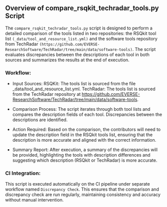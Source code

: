 ## Overview of compare_rsqkit_techradar_tools.py Script

The `compare_rsqkit_techradar_tools.py` script is designed to perform a detailed comparison of the tools listed in two repositories: the RSQkit tool list `(_data/tool_and_resource_list.yml)` and the software tools repository from TechRadar `(https://github.com/EVERSE-ResearchSoftware/TechRadar/tree/main/data/software-tools)`. The script evaluates discrepancies between the descriptions of each tool in both sources and summarizes the results at the end of execution.

### Workflow:
- Input Sources:
RSQKit: The tools list is sourced from the file _data/tool_and_resource_list.yml.
TechRadar: The tools list is sourced from the TechRadar repository at https://github.com/EVERSE-ResearchSoftware/TechRadar/tree/main/data/software-tools.

- Comparison Process:
The script iterates through both tool lists and compares the description fields of each tool.
Discrepancies between the descriptions are identified.

- Action Required:
Based on the comparison, the contributors will need to update the description field in the RSQkit tools list, ensuring that the description is more accurate and aligned with the correct information.

- Summary Report:
After execution, a summary of the discrepancies will be provided, highlighting the tools with description differences and suggesting which description (RSQkit or TechRadar) is more accurate.

### CI Integration:
This script is executed automatically on the CI pipeline under separate workflow named `Discrepancy Check`. This ensures that the comparison and discrepancy check are run regularly, maintaining consistency and accuracy without manual intervention.